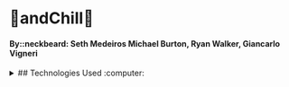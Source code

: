 # :vhs:andChill:vhs:

#### By::neckbeard: Seth Medeiros Michael Burton, Ryan Walker, Giancarlo Vigneri

<details>
  <summary>## Technologies Used :computer:</summary>
>* _Html_
>* _CSS_
>* _JQuery_
>* _JavaScript_
>* _Node_
>* _Webpack_
>* _Jest_
>* _Eslint_
>* _Babel_
>* _APIs_
>* _Family_

<details>

## Description :scroll:

An app that shows a user a page which displays a bunch of movies information (movie poster, title, trailer, and description). The user can say "yes" or "no" to the movies, indicating whether or not they would like to watch said movies. Then another user will be presented with the same list of movies and can indicate whether or not they'd like to watch those movies (presumably with the first user). When matches are found an alert is given. At any time the second user can press a button that will display the list of movies that both users said "yes" to.

<details>
  <summary>Setup/installation Requirements:open_file_folder:</summary>

1. Open terminal 
2. input these commands into command line:

>* cd desktop
>* git clone https://github.com/Medeirosseth/mr-robogers-neighborhood.git
>* cd MovieMatcher
>* code .
>* npm install
>* npm run build

This should install the webpack and any other dependencies you need to use this project, but you will also need a personal API key. To get one follow these steps:

>1. go to https://developers.themoviedb.org/3/getting-started/introduction in your browser
>2. create an account and verify your email address (they will then give you an api key)
>3. create a file in the root dir of project called .env
>4. inside the .env include:  API_KEY= [your Api key]
---
### To view project in browser you can:

* run $npm run start
This will open a live server for you to view the project.  
</details>

## Known Bugs :no_entry_sign: :bug:

>* _None Known_
---
## License
_Licensed under the [MIT License](LICENSE)._

## Contact Information
>:neckbeard:_Seth Medeiros at: Medeirosseth@gmail.com_
>_Michael Burton at: micbur1@gmail.com_
>_Ryan Walker at: ryandanielwalker@gmail.com_
>_Giancarlo Vigneri at: bobloblaw.vigneri@gmail.com_
